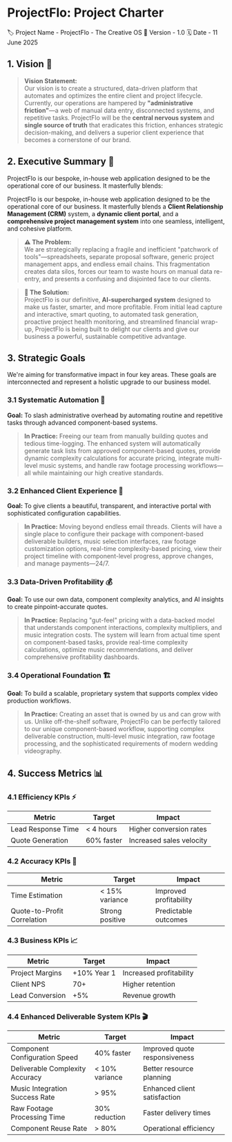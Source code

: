 # ProjectFlo: Project Charter

<!-- ⎯⎯⎯⎯⎯⎯⎯⎯⎯⎯⎯⎯⎯⎯⎯⎯ PROJECT METADATA ⎯⎯⎯⎯⎯⎯⎯⎯⎯⎯⎯⎯⎯⎯⎯⎯ -->

🏷️ Project Name - ProjectFlo - The Creative OS
🔢 Version - 1.0
🗓️ Date - 11 June 2025

<!-- ⎯⎯⎯⎯⎯⎯⎯⎯⎯⎯⎯⎯⎯⎯⎯⎯ VISION ⎯⎯⎯⎯⎯⎯⎯⎯⎯⎯⎯⎯⎯⎯⎯⎯ -->

## 1. Vision 🔭

> **Vision Statement:**  
> Our vision is to create a structured, data-driven platform that automates and optimizes the entire client and project lifecycle. Currently, our operations are hampered by **"administrative friction"**—a web of manual data entry, disconnected systems, and repetitive tasks. ProjectFlo will be the **central nervous system** and **single source of truth** that eradicates this friction, enhances strategic decision-making, and delivers a superior client experience that becomes a cornerstone of our brand.

<!-- ⎯⎯⎯⎯⎯⎯⎯⎯⎯⎯⎯⎯⎯⎯⎯⎯ EXECUTIVE SUMMARY ⎯⎯⎯⎯⎯⎯⎯⎯⎯⎯⎯⎯⎯⎯⎯⎯ -->

## 2. Executive Summary 📝

ProjectFlo is our bespoke, in-house web application designed to be the operational core of our business. It masterfully blends:

ProjectFlo is our bespoke, in-house web application designed to be the operational core of our business. It masterfully blends a **Client Relationship Management (CRM)** system, a **dynamic client portal**, and a **comprehensive project management system** into one seamless, intelligent, and cohesive platform.

> **⚠️ The Problem:**  
> We are strategically replacing a fragile and inefficient "patchwork of tools"—spreadsheets, separate proposal software, generic project management apps, and endless email chains. This fragmentation creates data silos, forces our team to waste hours on manual data re-entry, and presents a confusing and disjointed face to our clients.

> **🎯 The Solution:**  
> ProjectFlo is our definitive, **AI-supercharged system** designed to make us faster, smarter, and more profitable. From initial lead capture and interactive, smart quoting, to automated task generation, proactive project health monitoring, and streamlined financial wrap-up, ProjectFlo is being built to delight our clients and give our business a powerful, sustainable competitive advantage.

<!-- ⎯⎯⎯⎯⎯⎯⎯⎯⎯⎯⎯⎯⎯⎯⎯⎯ STRATEGIC GOALS ⎯⎯⎯⎯⎯⎯⎯⎯⎯⎯⎯⎯⎯⎯⎯⎯ -->

## 3. Strategic Goals

We're aiming for transformative impact in four key areas. These goals are interconnected and represent a holistic upgrade to our business model.

### 3.1 Systematic Automation 🤖

**Goal:** To slash administrative overhead by automating routine and repetitive tasks through advanced component-based systems.

> **In Practice:** Freeing our team from manually building quotes and tedious time-logging. The enhanced system will automatically generate task lists from approved component-based quotes, provide dynamic complexity calculations for accurate pricing, integrate multi-level music systems, and handle raw footage processing workflows—all while maintaining our high creative standards.

### 3.2 Enhanced Client Experience 🤝

**Goal:** To give clients a beautiful, transparent, and interactive portal with sophisticated configuration capabilities.

> **In Practice:** Moving beyond endless email threads. Clients will have a single place to configure their package with component-based deliverable builders, music selection interfaces, raw footage customization options, real-time complexity-based pricing, view their project timeline with component-level progress, approve changes, and manage payments—24/7.

### 3.3 Data-Driven Profitability 💰

**Goal:** To use our own data, component complexity analytics, and AI insights to create pinpoint-accurate quotes.

> **In Practice:** Replacing "gut-feel" pricing with a data-backed model that understands component interactions, complexity multipliers, and music integration costs. The system will learn from actual time spent on component-based tasks, provide real-time complexity calculations, optimize music recommendations, and deliver comprehensive profitability dashboards.

### 3.4 Operational Foundation 🏗️

**Goal:** To build a scalable, proprietary system that supports complex video production workflows.

> **In Practice:** Creating an asset that is owned by us and can grow with us. Unlike off-the-shelf software, ProjectFlo can be perfectly tailored to our unique component-based workflow, supporting complex deliverable construction, multi-level music integration, raw footage processing, and the sophisticated requirements of modern wedding videography.

<!-- ⎯⎯⎯⎯⎯⎯⎯⎯⎯⎯⎯⎯⎯⎯⎯⎯ SUCCESS METRICS ⎯⎯⎯⎯⎯⎯⎯⎯⎯⎯⎯⎯⎯⎯⎯⎯ -->

## 4. Success Metrics 📊

### 4.1 Efficiency KPIs ⚡

| Metric             | Target     | Impact                   |
| ------------------ | ---------- | ------------------------ |
| Lead Response Time | < 4 hours  | Higher conversion rates  |
| Quote Generation   | 60% faster | Increased sales velocity |

### 4.2 Accuracy KPIs 🎯

| Metric                      | Target          | Impact                 |
| --------------------------- | --------------- | ---------------------- |
| Time Estimation             | < 15% variance  | Improved profitability |
| Quote-to-Profit Correlation | Strong positive | Predictable outcomes   |

### 4.3 Business KPIs 📈

| Metric          | Target      | Impact                  |
| --------------- | ----------- | ----------------------- |
| Project Margins | +10% Year 1 | Increased profitability |
| Client NPS      | 70+         | Higher retention        |
| Lead Conversion | +5%         | Revenue growth          |

### 4.4 Enhanced Deliverable System KPIs 🎬

| Metric                         | Target          | Impact                        |
| ------------------------------ | --------------- | ----------------------------- |
| Component Configuration Speed  | 40% faster     | Improved quote responsiveness |
| Deliverable Complexity Accuracy | < 10% variance | Better resource planning      |
| Music Integration Success Rate | > 95%          | Enhanced client satisfaction  |
| Raw Footage Processing Time    | 30% reduction  | Faster delivery times         |
| Component Reuse Rate          | > 80%          | Operational efficiency        |
